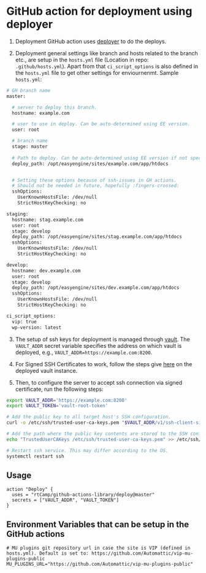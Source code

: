 # GitHub action for deployment using deployer

1. Deployment GitHub action uses [deployer](https://deployer.org/) to do the deploys.

2. Deployment general settings like branch and hosts related to the branch etc., are setup in the `hosts.yml` file (Location in repo: `.github/hosts.yml`). Apart from that `ci_script_options` is also defined in the `hosts.yml` file to get other settings for enviournenmt. Sample `hosts.yml`:

```bash
# GH branch name
master:

  # server to deploy this branch.
  hostname: example.com

  # user to use in deploy. Can be auto-determined using EE version.
  user: root

  # branch name
  stage: master
  
  # Path to deploy. Can be auto-determined using EE version if not specified explicitly.
  deploy_path: /opt/easyengine/sites/example.com/app/htdocs


  # Setting these options because of ssh-issues in GH actions.
  # Should not be needed in future, hopefully :fingers-crossed:
  sshOptions:
    UserKnownHostsFile: /dev/null
    StrictHostKeyChecking: no

staging:
  hostname: stag.example.com
  user: root
  stage: develop
  deploy_path: /opt/easyengine/sites/stag.example.com/app/htdocs
  sshOptions:
    UserKnownHostsFile: /dev/null
    StrictHostKeyChecking: no

develop:
  hostname: dev.example.com
  user: root
  stage: develop
  deploy_path: /opt/easyengine/sites/dev.example.com/app/htdocs
  sshOptions:
    UserKnownHostsFile: /dev/null
    StrictHostKeyChecking: no

ci_script_options:
  vip: true
  wp-version: latest
```

3. The setup of ssh keys for deployment is managed through [vault](https://www.vaultproject.io/). The `VAULT_ADDR` secret variable specifies the address on which vault is deployed, e.g., `VAULT_ADDR=https://example.com:8200`.

4. For Signed SSH Certificates to work, follow the steps give [here](https://www.vaultproject.io/docs/secrets/ssh/signed-ssh-certificates.html#signing-key-amp-role-configuration) on the deployed vault instance.

5. Then, to configure the server to accept ssh connection via signed certificate, run the following steps:
```bash
export VAULT_ADDR='https://example.com:8200'
export VAULT_TOKEN='vault-root-token'

# Add the public key to all target host's SSH configuration.
curl -o /etc/ssh/trusted-user-ca-keys.pem "$VAULT_ADDR/v1/ssh-client-signer/public_key"

# Add the path where the public key contents are stored to the SSH configuration file as the TrustedUserCAKeys option.
echo "TrustedUserCAKeys /etc/ssh/trusted-user-ca-keys.pem" >> /etc/ssh/sshd_config

# Restart ssh service. This may differ according to the OS.
systemctl restart ssh
```

## Usage

```workflow
action "Deploy" {
  uses = "rtCamp/github-actions-library/deploy@master"
  secrets = ["VAULT_ADDR", "VAULT_TOKEN"]
}
```

## Environment Variables that can be setup in the GitHub actions

```shell
# MU plugins git repository url in case the site is VIP (defined in hosts.yml). Default is set to: https://github.com/Automattic/vip-mu-plugins-public
MU_PLUGINS_URL="https://github.com/Automattic/vip-mu-plugins-public"
```

